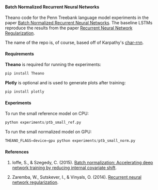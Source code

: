 #### Batch Normalized Recurrent Neural Networks

Theano code for the Penn Treebank language model experiments in the paper [Batch Normalized Recurrent Neural Networks](http://arxiv.org/abs/1510.01378). The baseline LSTMs reproduce the results from the paper [Recurrent Neural Network Regularization](http://arxiv.org/pdf/1409.2329v4.pdf).

The name of the repo is, of course, based off of Karpathy's [char-rnn](https://github.com/karpathy/char-rnn).  

#### Requirements

**Theano** is required for running the experiments:

```python
pip install Theano
```

**Plotly** is optional and is used to generate plots after training:

```python
pip install plotly
```
 
#### Experiments

To run the small reference model on CPU:
```python
python experiments/ptb_small_ref.py
```

To run the small normalized model on GPU:
```python
THEANO_FLAGS=device=gpu python experiments/ptb_small_norm.py
```

#### References <a name="refs"></a>

1. Ioffe, S., & Szegedy, C. (2015). [Batch normalization: Accelerating deep network training by reducing internal covariate shift](http://arxiv.org/pdf/1502.03167v3.pdf).

2. Zaremba, W., Sutskever, I., & Vinyals, O. (2014). [Recurrent neural network regularization](http://arxiv.org/pdf/1409.2329v5.pdf).
